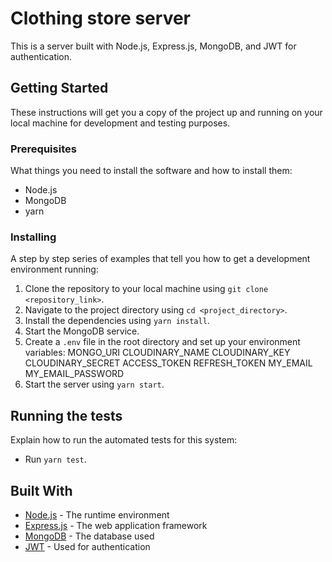# Clothing store server

This is a server built with Node.js, Express.js, MongoDB, and JWT for authentication.

## Getting Started

These instructions will get you a copy of the project up and running on your local machine for development and testing purposes.

### Prerequisites

What things you need to install the software and how to install them:

- Node.js
- MongoDB
- yarn

### Installing

A step by step series of examples that tell you how to get a development environment running:

1. Clone the repository to your local machine using `git clone <repository_link>`.
2. Navigate to the project directory using `cd <project_directory>`.
3. Install the dependencies using `yarn install`.
4. Start the MongoDB service.
5. Create a `.env` file in the root directory and set up your environment variables:
    MONGO_URI
    CLOUDINARY_NAME
    CLOUDINARY_KEY
    CLOUDINARY_SECRET
    ACCESS_TOKEN
    REFRESH_TOKEN
    MY_EMAIL
    MY_EMAIL_PASSWORD
7. Start the server using `yarn start`.

## Running the tests

Explain how to run the automated tests for this system:

- Run `yarn test`.

## Built With

- [Node.js](https://nodejs.org/) - The runtime environment
- [Express.js](https://expressjs.com/) - The web application framework
- [MongoDB](https://www.mongodb.com/) - The database used
- [JWT](https://jwt.io/) - Used for authentication
